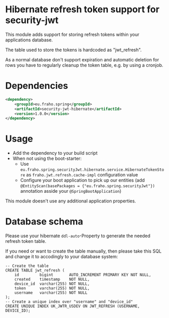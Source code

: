 # Hibernate refresh token support for security-jwt

This module adds support for storing refresh tokens within
your applications database.

The table used to store the tokens is hardcoded as "jwt_refresh".

As a normal database don't support expiration and automatic deletion
for rows you have to regularly cleanup the token table, e.g. by using a cronjob.

# Dependencies
```xml
<dependency>
    <groupId>eu.fraho.spring</groupId>
    <artifactId>security-jwt-hibernate</artifactId>
    <version>1.0.0</version>
</dependency>
```

# Usage
* Add the dependency to your build script
* When not using the boot-starter:
  * Use ```eu.fraho.spring.securityJwt.hibernate.service.HibernateTokenStore``` as ```fraho.jwt.refresh.cache-impl``` configuration value
  * Configure your boot application to pick up our entities (add ```@EntityScan(basePackages = {"eu.fraho.spring.securityJwt"})``` annotation asside your ```@SpringBootApplication```)

This module doesn't use any additional application properties.

# Database schema
Please use your hibernate ```ddl-auto```-Property to generate the needed refresh token table.

If you need or want to create the table manually, then please take this SQL and change it to accodingly to your database system:
```mysql
-- Create the table
CREATE TABLE jwt_refresh (
    id         bigint       AUTO_INCREMENT PRIMARY KEY NOT NULL,
    created    timestamp    NOT NULL,
    device_id  varchar(255) NOT NULL,
    token      varchar(255) NOT NULL,
    username   varchar(255) NOT NULL
);
-- Create a unique index over "username" and "device_id"
CREATE UNIQUE INDEX UK_JWTR_USDEV ON JWT_REFRESH (USERNAME, DEVICE_ID);
```
